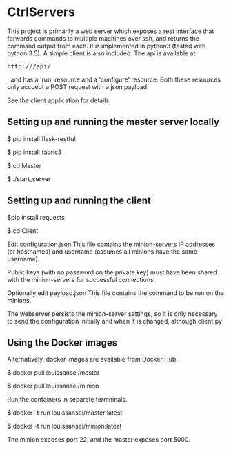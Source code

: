 # CtrlServers

This project is primarily a web server which exposes a rest interface that forwards commands to multiple machines over ssh, and returns the command output from each. It is implemented in python3 (tested with python 3.5). A simple client is also included.
The api is available at <pre>http://<hostname>/api/</pre>, and has a 'run' resource and a 'configure' resource. Both these resources only acccept a POST request with a json payload.

See the client application for details.
 
## Setting up and running the master server locally

$ pip install flask-restful

$ pip install fabric3

$ cd Master

$ ./start_server


## Setting up and running the client

$pip install requests

$ cd Client

Edit configuration.json
This file contains the minion-servers IP addresses (or hostnames) and username (assumes all minions have the same username).

Public keys (with no password on the private key) must have been shared with the minion-servers for successful connections.

Optionally edit payload.json
This file contains the command to be run on the minions.

The webserver persists the minion-server settings, so it is only necessary to send the configuration initially and when it is changed, although client.py 

## Using the Docker images

Alternatively, docker images are available from Docker Hub:

$ docker pull louissansei/master

$ docker pull louissansei/minion

Run the containers in separate termninals.

$ docker -t run louissansei/master:latest

$ docker -t run louissansei/minion:latest

The minion exposes port 22, and the master exposes port 5000.

